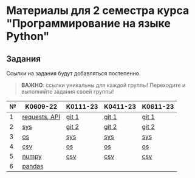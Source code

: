 # Материалы для 2 семестра курса "Программирование на языке Python" 

## Задания

Ссылки на задания будут добавляться постепенно.

> **ВАЖНО**: ссылки уникальны для каждой группы! Переходите и выполняйте задания своей группы!

| №   | K0609-22                                                 | K0111-23                                               | K0411-23                                               | K0611-23                                               |
| --- | -------------------------------------------------------- | ------------------------------------------------------ | ------------------------------------------------------ | ------------------------------------------------------ |
| 1   | [requests, API](https://classroom.github.com/a/E1_1BK2u) | [git 1](https://github.com/Zernovs-courses/Python-1-2) | [git 1](https://github.com/Zernovs-courses/Python-1-2) | [git 1](https://github.com/Zernovs-courses/Python-1-2) |
| 2   | [sys](https://classroom.github.com/a/Ol1KI8g8)           | [git 2](https://github.com/Zernovs-courses/Python-1-3) | [git 2](https://github.com/Zernovs-courses/Python-1-3) | [git 2](https://github.com/Zernovs-courses/Python-1-3) |
| 3   | [os](https://classroom.github.com/a/WUamxSi_)            | [sys](https://classroom.github.com/a/V6OQAGGX)         | [sys](https://classroom.github.com/a/30nUxBeI)         | [sys](https://classroom.github.com/a/fBOkFC_L)         |
| 4   | [csv](https://classroom.github.com/a/HrCbhL18)           | [os](https://classroom.github.com/a/lVG075iW)          | [os](https://classroom.github.com/a/1RU1nn7u)          | [os](https://classroom.github.com/a/NUb0pAXt)          |
| 5   | [numpy](https://classroom.github.com/a/ykQMSeDU)         | [csv](https://classroom.github.com/a/PUiNxl5N)         | [csv](https://classroom.github.com/a/_jBh8-xO)         | [csv](https://classroom.github.com/a/mPfywgpg)         |
| 6   | [pandas](https://classroom.github.com/a/aQQHOFkv)        |